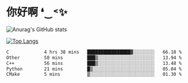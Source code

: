 # 你好啊 ❛‿˂✨

![Anurag's GitHub stats](https://github-readme-stats.vercel.app/api?username=ZombieFly&count_private=true&show_icons=true)

[![Top Langs](https://github-readme-stats.vercel.app/api/top-langs/?username=ZombieFly&layout=compact&count_private=true&hide=Ruby,makefile)](https://github.com/anuraghazra/github-readme-stats)

<!--START_SECTION:waka-->

```txt
C             4 hrs 38 mins   ████████████████▓░░░░░░░░   66.18 %
Other         58 mins         ███▒░░░░░░░░░░░░░░░░░░░░░   13.94 %
C++           56 mins         ███▒░░░░░░░░░░░░░░░░░░░░░   13.48 %
Python        21 mins         █▒░░░░░░░░░░░░░░░░░░░░░░░   05.04 %
CMake         5 mins          ▒░░░░░░░░░░░░░░░░░░░░░░░░   01.30 %
```

<!--END_SECTION:waka-->
